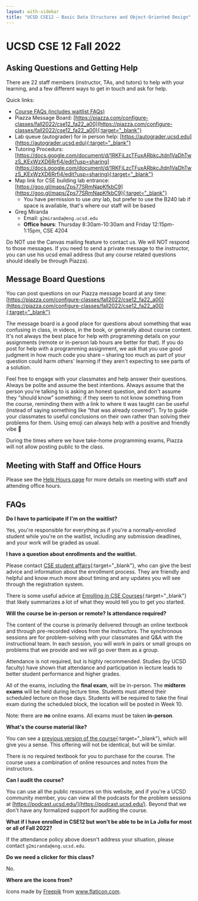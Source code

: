 ```yaml
---
layout: with-sidebar
title: "UCSD CSE12 – Basic Data Structures and Object-Oriented Design"
---
```

# UCSD CSE 12 Fall 2022
## Asking Questions and Getting Help

There are 22 staff members (instructor, TAs, and tutors) to help with your
learning, and a few different ways to get in touch and ask for help.

Quick links:

- [Course FAQs (includes waitlist FAQs)](#faq)
- Piazza Message Board: [https://piazza.com/configure-classes/fall2022/cse12_fa22_a00](https://piazza.com/configure-classes/fall2022/cse12_fa22_a00){:target="_blank"}
- Lab queue (autograder) for in person help: [https://autograder.ucsd.edu](https://autograder.ucsd.edu){:target="_blank"}
- Tutoring Procedurs: [https://docs.google.com/document/d/1RKFiLzcTFuxARbkcJtdn1VaDhTwzS_KExWzXD6Rrfj4/edit?usp=sharing](https://docs.google.com/document/d/1RKFiLzcTFuxARbkcJtdn1VaDhTwzS_KExWzXD6Rrfj4/edit?usp=sharing){:target="_blank"}
- Map link for CSE building lab entrance: [https://goo.gl/maps/Zps77SRmNapKfkbC9](https://goo.gl/maps/Zps77SRmNapKfkbC9){:target="_blank"}
  - You have permission to use _any_ lab, but prefer to use the B240 lab if space is available, that's where our staff will be based
- Greg Miranda
  - Email: `g2miranda@eng.ucsd.edu`
  - **Office hours**: Thursday 8:30am-10:30am and Friday 12:15pm-1:15pm, CSE 4204

Do NOT use the Canvas mailing feature to contact us. We will NOT respond to those
messages. If you need to send a private message to the instructor, you can use his ucsd email
address (but any course related questions should ideally be through Piazza).

## Message Board Questions

You can post questions on our Piazza message board at any time:
[https://piazza.com/configure-classes/fall2022/cse12_fa22_a00](https://piazza.com/configure-classes/fall2022/cse12_fa22_a00){:target="_blank"}

The message board is a good place for questions about something that was
confusing in class, in videos, in the book, or generally about course content.
It's not always the best place for help with programming details on your
assignments (remote or in-person lab hours are better for that). If you do post
for help with a programming assignment, we ask that you use good judgment in how
much code you share – sharing too much as part of your question could harm
others' learning if they aren't expecting to see parts of a solution. 

Feel free to engage with your classmates and help answer their questions. Always
be polite and assume the best intentions. Always assume that the person you're
talking to is asking an honest question, and don't assume they “should know”
something; if they seem to not know something from the course, reminding them
with a link to where it was taught can be useful (instead of saying something
like “that was already covered”). Try to guide your classmates to useful
conclusions on their own rather than solving their problems for them. Using
emoji can always help with a positive and friendly vibe 🙂

During the times where we have take-home programming exams, Piazza will not
allow posting public to the class.

## Meeting with Staff and Office Hours
Please see the [Help Hours page](/help-hours.html) for more details on meeting 
with staff and attending office hours.


<a name="faq"></a>
## FAQs

**Do I have to participate if I'm on the waitlist?**

Yes, you're responsible for everything as if you're a normally-enrolled student
while you're on the waitlist, including any submission deadlines, and your work
will be graded as usual.

**I have a question about enrollments and the waitlist.**

Please contact [CSE student
affairs](https://cse.ucsd.edu/undergraduate/undergraduate/advising/cse-student-affairs-office-hours){:target="_blank"},
who can give the best advice and information about the enrollment process. They
are friendly and helpful and know much more about timing and any updates you
will see through the registration system.

There is some useful advice at [Enrolling in CSE
Courses](https://cse.ucsd.edu/undergraduate/courses/enrolling-cse-courses){:target="_blank"} that
likely summarizes a lot of what they would tell you to get you started.

**Will the course be in-person or remote? Is attendance required?**

The content of the course is primarily delivered through an online textbook and
through pre-recorded videos from the instructors. The synchronous sessions are
for problem-solving with your classmates and Q&A with the instructional team.
In each session, you will work in pairs or small groups on problems that we
provide and we will go over them as a group.

Attendance is not required, but is highly recommended. Studies (by UCSD faculty)
have shown that attendance and participation in lecture leads to better
student performance and higher grades.

All of the exams, including the **final exam**, will be in-person. The **midterm
exams** will be held during lecture time. Students must attend their scheduled lecture
on those days. Students will be required to take the final exam during the 
scheduled block, the location will be posted in Week 10.

Note: there are **no** online exams. All exams must be taken **in-person**.

**What's the course material like?**

You can see a [previous version of the
course](https://ucsd-cse12-sp22.github.io/){:target="_blank"}, which will give you a sense. This
offering will not be identical, but will be similar.

There is no required textbook for you to purchase for the course. The course uses a combination of online resources and notes from the instructors.

**Can I audit the course?**

You can use all the public resources on this website, and if you're a UCSD
community member, you can view all the podcasts for the problem sessions at
[https://podcast.ucsd.edu/](https://podcast.ucsd.edu/). Beyond that we don't
have any formalized support for auditing the course.

**What if I have enrolled in CSE12 but won't be able to be in La Jolla for most
or all of Fall 2022?**

If the attendance policy above doesn't address your situation, please contact
`g2miranda@eng.ucsd.edu`.

**Do we need a clicker for this class?**

No.

**Where are the icons from?**

Icons made by <a href="https://www.freepik.com" title="Freepik">Freepik</a> from <a href="https://www.flaticon.com/" title="Flaticon">www.flaticon.com</a>.
